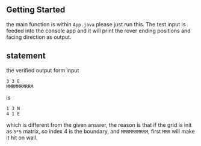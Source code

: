 ## Getting Started

the main function is within `App.java` please just run this. The test input is feeded into the console app and it will print the rover ending positions and facing direction as output.


## statement

the verified output form input 
```
3 3 E
MMRMMRMRRM

```
is 

```
1 3 N
4 1 E
```
which is different from the given answer, the reason is that if the grid is init as `5*5` matrix, so index 4 is the boundary, and `MMRMMRMRRM`, first `MMR` will make it hit on wall.